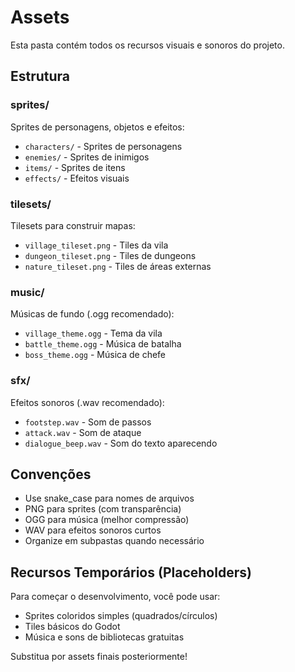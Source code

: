 # Assets

Esta pasta contém todos os recursos visuais e sonoros do projeto.

## Estrutura

### sprites/
Sprites de personagens, objetos e efeitos:
- `characters/` - Sprites de personagens
- `enemies/` - Sprites de inimigos
- `items/` - Sprites de itens
- `effects/` - Efeitos visuais

### tilesets/
Tilesets para construir mapas:
- `village_tileset.png` - Tiles da vila
- `dungeon_tileset.png` - Tiles de dungeons
- `nature_tileset.png` - Tiles de áreas externas

### music/
Músicas de fundo (.ogg recomendado):
- `village_theme.ogg` - Tema da vila
- `battle_theme.ogg` - Música de batalha
- `boss_theme.ogg` - Música de chefe

### sfx/
Efeitos sonoros (.wav recomendado):
- `footstep.wav` - Som de passos
- `attack.wav` - Som de ataque
- `dialogue_beep.wav` - Som do texto aparecendo

## Convenções

- Use snake_case para nomes de arquivos
- PNG para sprites (com transparência)
- OGG para música (melhor compressão)
- WAV para efeitos sonoros curtos
- Organize em subpastas quando necessário

## Recursos Temporários (Placeholders)

Para começar o desenvolvimento, você pode usar:
- Sprites coloridos simples (quadrados/círculos)
- Tiles básicos do Godot
- Música e sons de bibliotecas gratuitas

Substitua por assets finais posteriormente!

